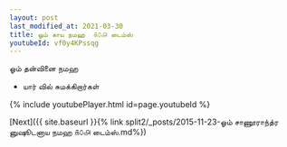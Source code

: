 ```yaml
---
layout: post
last_modified_at: 2021-03-30
title: ஓம் காய நமஹ  ௧௦௮ டைம்ஸ்
youtubeId: vf0y4KPssqg
---
```

 
 
 ஓம் தன்வினை நமஹ  
 
 -  யார் வில் சுமக்கிறார்கள் 
 
  
 
  
 
 
 
 
 
 


{% include youtubePlayer.html id=page.youtubeId %}
 
[Next]({{ site.baseurl }}{% link  split2/_posts/2015-11-23-ஓம் சாணூராந்த்ர னுஷூடனாய நமஹ ௧௦௮ டைம்ஸ்.md%})
 

